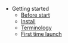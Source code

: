 - Getting started
    - [Before start](/before_start.md)
    - [Install](/install.md)
    - [Terminology](/terminology.md)
    - [First time launch](/launch_first.md)
